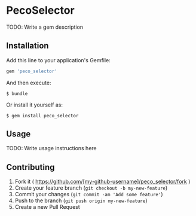 # PecoSelector

TODO: Write a gem description

## Installation

Add this line to your application's Gemfile:

```ruby
gem 'peco_selector'
```

And then execute:

    $ bundle

Or install it yourself as:

    $ gem install peco_selector

## Usage

TODO: Write usage instructions here

## Contributing

1. Fork it ( https://github.com/[my-github-username]/peco_selector/fork )
2. Create your feature branch (`git checkout -b my-new-feature`)
3. Commit your changes (`git commit -am 'Add some feature'`)
4. Push to the branch (`git push origin my-new-feature`)
5. Create a new Pull Request

